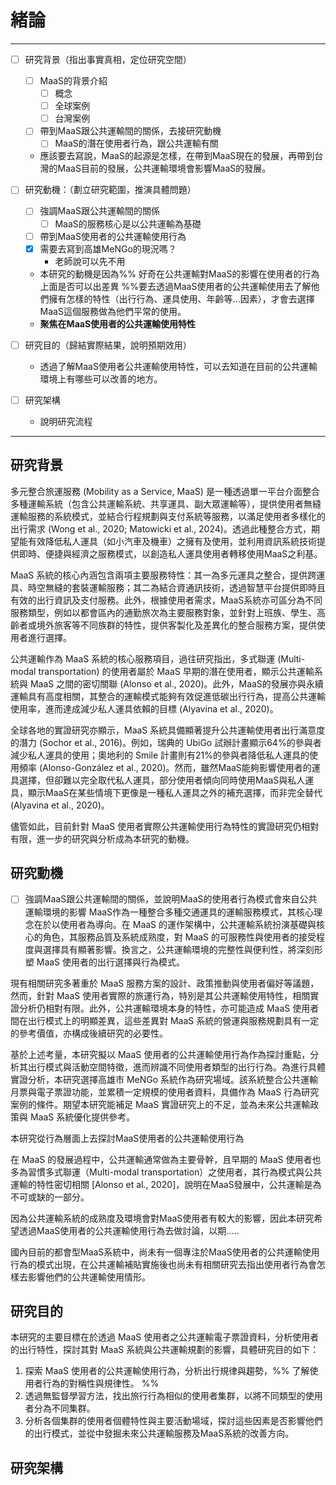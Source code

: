 # 緒論
---
- [ ] 研究背景（指出事實真相，定位研究空間）
	- [ ] MaaS的背景介紹
		- [ ] 概念
		- [ ] 全球案例
		- [ ] 台灣案例
	- [ ] 帶到MaaS跟公共運輸間的關係，去接研究動機
		- [ ] MaaS的潛在使用者行為，跟公共運輸有關

	- 應該要去寫說，MaaS的起源是怎樣，在帶到MaaS現在的發展，再帶到台灣的MaaS目前的發展，公共運輸環境會影響MaaS的發展。

- [ ] 研究動機：（劃立研究範圍，推演具體問題）
	- [ ] 強調MaaS跟公共運輸間的關係
		- [ ] MaaS的服務核心是以公共運輸為基礎
	- [ ] 帶到MaaS使用者的公共運輸使用行為
	- [x] 需要去寫到高雄MeNGo的現況嗎？
		- 老師說可以先不用

	- 本研究的動機是因為%% 好奇在公共運輸對MaaS的影響在使用者的行為上面是否可以出差異 %%要去透過MaaS使用者的公共運輸使用去了解他們擁有怎樣的特性（出行行為、運具使用、年齡等...因素），才會去選擇MaaS這個服務做為他們平常的使用。
	- **聚焦在MaaS使用者的公共運輸使用特性**
- [ ] 研究目的（歸結實際結果，說明預期效用）
	- 透過了解MaaS使用者公共運輸使用特性，可以去知道在目前的公共運輸環境上有哪些可以改善的地方。
- [ ] 研究架構
	- 說明研究流程

---
## 研究背景

多元整合旅運服務 (Mobility as a Service, MaaS) 是一種透過單一平台介面整合多種運輸系統（包含公共運輸系統、共享運具、副大眾運輸等），提供使用者無縫運輸服務的系統模式，並結合行程規劃與支付系統等服務，以滿足使用者多樣化的出行需求 (Wong et al., 2020; Matowicki et al., 2024)。透過此種整合方式，期望能有效降低私人運具（如小汽車及機車）之擁有及使用，並利用資訊系統技術提供即時、便捷與經濟之服務模式，以創造私人運具使用者轉移使用MaaS之利基。

MaaS 系統的核心內涵包含兩項主要服務特性：其一為多元運具之整合，提供跨運具、時空無縫的套裝運輸服務；其二為結合資通訊技術，透過智慧平台提供即時且有效的出行資訊及支付服務。此外，根據使用者需求，MaaS系統亦可區分為不同服務類型，例如以都會區內的通勤旅次為主要服務對象，並針對上班族、學生、高齡者或境外旅客等不同族群的特性，提供客製化及差異化的整合服務方案，提供使用者進行選擇。

公共運輸作為 MaaS 系統的核心服務項目，過往研究指出，多式聯運 (Multi-modal transportation) 的使用者屬於 MaaS 早期的潛在使用者，顯示公共運輸系統與 MaaS 之間的密切關聯 (Alonso et al., 2020)。此外，MaaS的發展亦與永續運輸具有高度相關，其整合的運輸模式能夠有效促進低碳出行行為，提高公共運輸使用率，進而達成減少私人運具依賴的目標 (Alyavina et al., 2020)。

全球各地的實證研究亦顯示，MaaS 系統具備顯著提升公共運輸使用者出行滿意度的潛力 (Sochor et al., 2016)。例如，瑞典的 UbiGo 試辦計畫顯示64%的參與者減少私人運具的使用；奧地利的 Smile 計畫則有21%的參與者降低私人運具的使用頻率 (Alonso-González et al., 2020)。然而，雖然MaaS能夠影響使用者的運具選擇，但卻難以完全取代私人運具，部分使用者傾向同時使用MaaS與私人運具，顯示MaaS在某些情境下更像是一種私人運具之外的補充選擇，而非完全替代 (Alyavina et al., 2020)。

儘管如此，目前針對 MaaS 使用者實際公共運輸使用行為特性的實證研究仍相對有限，進一步的研究與分析成為本研究的動機。

## 研究動機


- [ ] 強調MaaS跟公共運輸間的關係，並說明MaaS的使用者行為模式會來自公共運輸環境的影響
MaaS作為一種整合多種交通運具的運輸服務模式，其核心理念在於以使用者為導向。在 MaaS 的運作架構中，公共運輸系統扮演基礎與核心的角色，其服務品質及系統成熟度，對 MaaS 的可服務性與使用者的接受程度與選擇具有顯著影響。換言之，公共運輸環境的完整性與便利性，將深刻形塑 MaaS 使用者的出行選擇與行為模式。

現有相關研究多著重於 MaaS 服務方案的設計、政策推動與使用者偏好等議題，然而，針對 MaaS 使用者實際的旅運行為，特別是其公共運輸使用特性，相關實證分析仍相對有限。此外，公共運輸環境本身的特性，亦可能造成 MaaS 使用者間在出行模式上的明顯差異，這些差異對 MaaS 系統的營運與服務規劃具有一定的參考價值，亦構成後續研究的必要性。

基於上述考量，本研究擬以 MaaS 使用者的公共運輸使用行為作為探討重點，分析其出行模式與活動空間特徵，進而辨識不同使用者類型的出行行為。為進行具體實證分析，本研究選擇高雄市 MeNGo 系統作為研究場域。該系統整合公共運輸月票與電子票證功能，並累積一定規模的使用者資料，具備作為 MaaS 行為研究案例的條件。期望本研究能補足 MaaS 實證研究上的不足，並為未來公共運輸政策與 MaaS 系統優化提供參考。

本研究從行為層面上去探討MaaS使用者的公共運輸使用行為



在 MaaS 的發展過程中，公共運輸通常做為主要骨幹，且早期的 MaaS 使用者也多為習慣多式聯運（Multi-modal transportation）之使用者，其行為模式與公共運輸的特性密切相關 [Alonso et al., 2020]，說明在MaaS發展中，公共運輸是為不可或缺的一部分。

因為公共運輸系統的成熟度及環境會對MaaS使用者有較大的影響，因此本研究希望透過MaaS使用者的公共運輸使用行為去做討論，以期.....

國內目前的都會型MaaS系統中，尚未有一個專注於MaaS使用者的公共運輸使用行為的模式出現，在公共運輸補貼實施後也尚未有相關研究去指出使用者行為會怎樣去影響他們的公共運輸使用情形。



## 研究目的

本研究的主要目標在於透過 MaaS 使用者之公共運輸電子票證資料，分析使用者的出行特性，探討其對 MaaS 系統與公共運輸規劃的影響，具體研究目的如下：

1. 探索 MaaS 使用者的公共運輸使用行為，分析出行規律與趨勢，%% 了解使用者行為的對稱性與規律性。 %%
2. 透過無監督學習方法，找出旅行行為相似的使用者集群，以將不同類型的使用者分為不同集群。
3. 分析各個集群的使用者個體特性與主要活動場域，探討這些因素是否影響他們的出行模式，並從中發掘未來公共運輸服務及MaaS系統的改善方向。

## 研究架構







